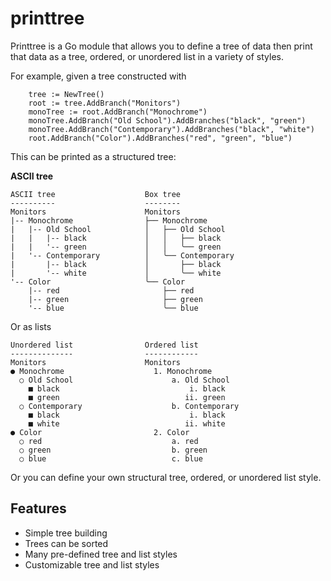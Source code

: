 # printtree

Printtree is a Go module that allows you to define a tree of data then print that data as a
tree, ordered, or unordered list in a variety of styles.

For example, given a tree constructed with
```
	tree := NewTree()
	root := tree.AddBranch("Monitors")
	monoTree := root.AddBranch("Monochrome")
	monoTree.AddBranch("Old School").AddBranches("black", "green")
	monoTree.AddBranch("Contemporary").AddBranches("black", "white")
	root.AddBranch("Color").AddBranches("red", "green", "blue")
```

This can be printed as a structured tree:

**ASCII tree**
```
ASCII tree                    Box tree
----------                    --------
Monitors                      Monitors
|-- Monochrome                ├── Monochrome
|   |-- Old School            │   ├── Old School
|   |   |-- black             │   │   ├── black
|   |   '-- green             │   │   ╰── green
|   '-- Contemporary          │   ╰── Contemporary
|       |-- black             │       ├── black
|       '-- white             │       ╰── white
'-- Color                     ╰── Color
    |-- red                       ├── red
    |-- green                     ├── green
    '-- blue                      ╰── blue
```

Or as lists
```
Unordered list                Ordered list
--------------                ------------
Monitors                      Monitors
● Monochrome                    1. Monochrome
  ○ Old School                      a. Old School
    ■ black                             i. black
    ■ green                            ii. green
  ○ Contemporary                    b. Contemporary
    ■ black                             i. black
    ■ white                            ii. white
● Color                         2. Color
  ○ red                             a. red
  ○ green                           b. green
  ○ blue                            c. blue
```

Or you can define your own structural tree, ordered, or unordered list style.

## Features
- Simple tree building
- Trees can be sorted
- Many pre-defined tree and list styles
- Customizable tree and list styles
